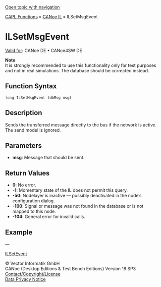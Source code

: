[Open topic with navigation](../../../../../CANoeDEFamily.htm#Topics/CAPLFunctions/CANoeIL/Functions/CAPLfunctionILSetMsgEvent.md)

[CAPL Functions](../../CAPLfunctions.md) » [CANoe IL](../CAPLfunctionsCANoeILOverview.md) » ILSetMsgEvent

# ILSetMsgEvent

[Valid for](../../../Shared/FeatureAvailability.md): CANoe DE • CANoe4SW DE

**Note**  
It is strongly recommended to use this functionality only for test purposes and not in real simulations. The database should be corrected instead.

## Function Syntax

`long ILSetMsgEvent (dbMsg msg)`

## Description

Sends the transferred message directly to the bus if the network is active. The send model is ignored.

## Parameters

- **msg**: Message that should be sent.

## Return Values

- **0**: No error.
- **-1**: Momentary state of the IL does not permit this query.
- **-50**: Nodelayer is inactive — possibly deactivated in the node’s configuration dialog.
- **-100**: Signal or message was not found in the database or is not mapped to this node.
- **-104**: General error for invalid calls.

## Example

—

[ILSetEvent](CAPLfunctionILSetEvent.md)

© Vector Informatik GmbH  
CANoe (Desktop Editions & Test Bench Editions) Version 18 SP3  
[Contact/Copyright/License](../../../Shared/ContactCopyrightLicense.md)  
[Data Privacy Notice](https://www.vector.com/int/en/company/get-info/privacy-policy/)